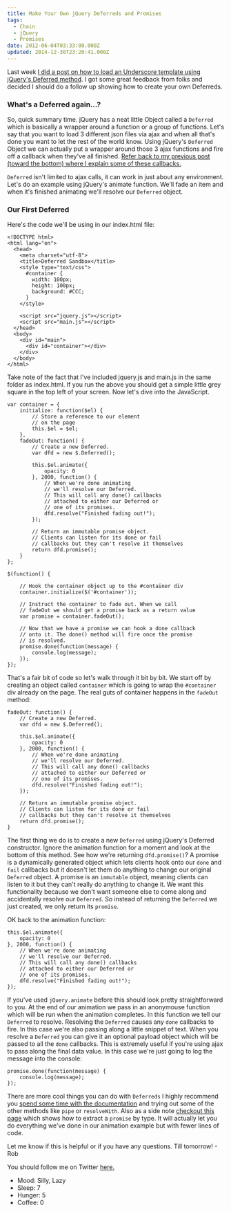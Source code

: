 ```yaml
---
title: Make Your Own jQuery Deferreds and Promises
tags:
  - Chain
  - jQuery
  - Promises
date: 2012-06-04T03:33:00.000Z
updated: 2014-12-30T23:20:41.000Z
---
```


Last week [I did a post on how to load an Underscore template using jQuery's Deferred method](http://robdodson.me/blog/2012/05/30/using-jquery-deferred-to-load-an-underscore-template/). I got some great feedback from folks and decided I should do a follow up showing how to create your own Deferreds.

### What's a Deferred again...?

So, quick summary time. jQuery has a neat little Object called a `Deferred` which is basically a wrapper around a function or a group of functions. Let's say that you want to load 3 different json files via ajax and when all that's done you want to let the rest of the world know. Using jQuery's `Deferred` Object we can actually put a wrapper around those 3 ajax functions and fire off a callback when they've all finished. [Refer back to my previous post (toward the bottom) where I explain some of these callbacks.](http://robdodson.me/blog/2012/05/30/using-jquery-deferred-to-load-an-underscore-template/)

`Deferred` isn't limited to ajax calls, it can work in just about any environment. Let's do an example using jQuery's animate function. We'll fade an item and when it's finished animating we'll resolve our `Deferred` object.

### Our First Deferred

Here's the code we'll be using in our index.html file:

    <!DOCTYPE html>
    <html lang="en">
      <head>
        <meta charset="utf-8">
        <title>Deferred Sandbox</title>
        <style type="text/css">
          #container {
            width: 100px;
            height: 100px;
            background: #CCC;
          }
        </style>
    
        <script src="jquery.js"></script>
        <script src="main.js"></script>
      </head>
      <body>
        <div id="main">
          <div id="container"></div>
        </div>
      </body>
    </html>
    

Take note of the fact that I've included jquery.js and main.js in the same folder as index.html. If you run the above you should get a simple little grey square in the top left of your screen. Now let's dive into the JavaScript.

    var container = {
        initialize: function($el) {
            // Store a reference to our element
            // on the page
            this.$el = $el;
        },
        fadeOut: function() {
            // Create a new Deferred.
            var dfd = new $.Deferred();
    
            this.$el.animate({
                opacity: 0
            }, 2000, function() {
                // When we're done animating
                // we'll resolve our Deferred.
                // This will call any done() callbacks
                // attached to either our Deferred or
                // one of its promises.
                dfd.resolve("Finished fading out!");
            });
    
            // Return an immutable promise object.
            // Clients can listen for its done or fail
            // callbacks but they can't resolve it themselves
            return dfd.promise();
        }
    };
    
    $(function() {
    
        // Hook the container object up to the #container div
        container.initialize($('#container'));
    
        // Instruct the container to fade out. When we call
        // fadeOut we should get a promise back as a return value
        var promise = container.fadeOut();
    
        // Now that we have a promise we can hook a done callback
        // onto it. The done() method will fire once the promise
        // is resolved.
        promise.done(function(message) {
            console.log(message);
        });
    });
    

That's a fair bit of code so let's walk through it bit by bit. We start off by creating an object called `container` which is going to wrap the `#container` div already on the page. The real guts of container happens in the `fadeOut` method:

    fadeOut: function() {
        // Create a new Deferred.
        var dfd = new $.Deferred();
    
        this.$el.animate({
            opacity: 0
        }, 2000, function() {
            // When we're done animating
            // we'll resolve our Deferred.
            // This will call any done() callbacks
            // attached to either our Deferred or
            // one of its promises.
            dfd.resolve("Finished fading out!");
        });
    
        // Return an immutable promise object.
        // Clients can listen for its done or fail
        // callbacks but they can't resolve it themselves
        return dfd.promise();
    }
    

The first thing we do is to create a new `Deferred` using jQuery's Deferred constructor. Ignore the animation function for a moment and look at the bottom of this method. See how we're returning `dfd.promise()`? A promise is a dynamically generated object which lets clients hook onto our `done` and `fail` callbacks but it doesn't let them do anything to change our original `Deferred` object. A promise is an `immutable` object, meaning clients can listen to it but they can't really do anything to change it. We want this functionality because we don't want someone else to come along and accidentally resolve our `Deferred`. So instead of returning the `Deferred` we just created, we only return its `promise`.

OK back to the animation function:

    this.$el.animate({
        opacity: 0
    }, 2000, function() {
        // When we're done animating
        // we'll resolve our Deferred.
        // This will call any done() callbacks
        // attached to either our Deferred or
        // one of its promises.
        dfd.resolve("Finished fading out!");
    });
    

If you've used `jQuery.animate` before this should look pretty straightforward to you. At the end of our animation we pass in an anonymouse function which will be run when the animation completes. In this function we tell our `Deferred` to resolve. Resolving the `Deferred` causes any `done` callbacks to fire. In this case we're also passing along a little snippet of text. When you resolve a `Deferred` you can give it an optional payload object which will be passed to all the `done` callbacks. This is extremely useful if you're using ajax to pass along the final data value. In this case we're just going to log the message into the console:

    promise.done(function(message) {
        console.log(message);
    });
    

There are more cool things you can do with `Deferreds` I highly recommend you [spend some time with the documentation](http://api.jquery.com/category/deferred-object/) and trying out some of the other methods like `pipe` or `resolveWith`. Also as a side note [checkout this page](http://api.jquery.com/promise/) which shows how to extract a `promise` by type. It will actually let you do everything we've done in our animation example but with fewer lines of code.

Let me know if this is helpful or if you have any questions. Till tomorrow! - Rob

You should follow me on Twitter [here.](http://twitter.com/rob_dodson)

- Mood: Silly, Lazy
- Sleep: 7
- Hunger: 5
- Coffee: 0

